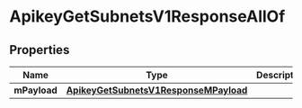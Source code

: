 

# ApikeyGetSubnetsV1ResponseAllOf


## Properties

| Name | Type | Description | Notes |
|------------ | ------------- | ------------- | -------------|
|**mPayload** | [**ApikeyGetSubnetsV1ResponseMPayload**](ApikeyGetSubnetsV1ResponseMPayload.md) |  |  |



